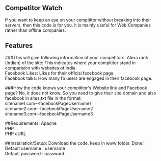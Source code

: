 Competitor Watch
----------------

If you want to keep an eye on your compititor without breaking into their servers, then this code is for you. It is mainly useful for Web Companies rather than offline companies.


Features
--------
###This will give following information of your competitors:
Alexa rank (Indian) of the site: This indicates where your compititor stand in comparision with websites of india.<br/>
Facebook Likes: Likes for their official facebook page.<br/>
Facebook talks: How many fb users are engaged in their facebook page.<br/>


###How the code knows your compititor's Website link and Facebook page?
No, it does not know. So you need to give their site domain and also facebook in sites.txt file in the format:<br/>
sitename1.com--facebookPageUsername1<br/>
sitename2.com--facebookPageUsername2<br/>
sitename3.com--facebookPageUsername3<br/>


##Requirements:
Apache<br/>
PHP<br/>
PHP cURL<br/>

##Installation/Setup:
Download the code, keep in www folder. Done!<br/>
Default username : username<br/>
Default password : password
